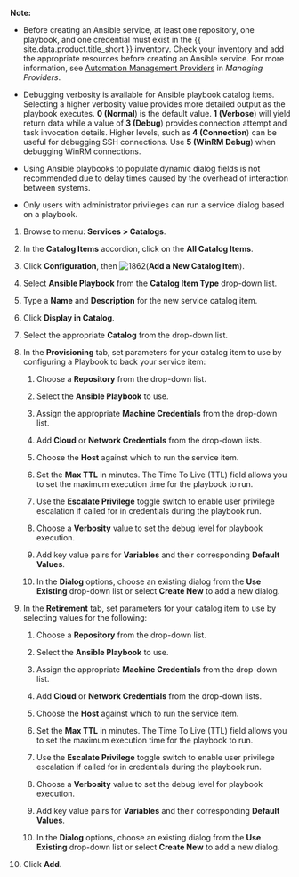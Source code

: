 **Note:**

  - Before creating an Ansible service, at least one repository, one playbook, and one credential
    must exist in the {{ site.data.product.title_short }} inventory. Check your inventory and add
    the appropriate resources before creating an Ansible service. For more information, see
    [Automation Management Providers](../managing_providers/index.html#automation-management-providers)
    in *Managing Providers*.

  - Debugging verbosity is available for Ansible playbook catalog items. Selecting a higher
    verbosity value provides more detailed output as the playbook executes. **0 (Normal**) is the
    default value. **1 (Verbose**) will yield return data while a value of **3 (Debug**) provides
    connection attempt and task invocation details. Higher levels, such as **4 (Connection**) can
    be useful for debugging SSH connections. Use **5 (WinRM Debug**) when debugging WinRM
    connections.

  - Using Ansible playbooks to populate dynamic dialog fields is not recommended due to delay times
    caused by the overhead of interaction between systems.

  - Only users with administrator privileges can run a service dialog based on a playbook.

1.  Browse to menu: **Services > Catalogs**.

2.  In the **Catalog Items** accordion, click on the **All Catalog Items**.

3.  Click **Configuration**, then ![1862](../images/1862.png)(**Add a New Catalog Item**).

4.  Select **Ansible Playbook** from the **Catalog Item Type** drop-down list.

5.  Type a **Name** and **Description** for the new service catalog item.

6.  Click **Display in Catalog**.

7.  Select the appropriate **Catalog** from the drop-down list.

8.  In the **Provisioning** tab, set parameters for your catalog item to use by configuring a
    Playbook to back your service item:

    1.  Choose a **Repository** from the drop-down list.

    2.  Select the **Ansible Playbook** to use.

    3.  Assign the appropriate **Machine Credentials** from the drop-down list.

    4.  Add **Cloud** or **Network Credentials** from the drop-down lists.

    5.  Choose the **Host** against which to run the service item.

    6.  Set the **Max TTL** in minutes. The Time To Live (TTL) field allows you to set the maximum
        execution time for the playbook to run.

    1.  Use the **Escalate Privilege** toggle switch to enable user privilege escalation if called
        for in credentials during the playbook run.

    1.  Choose a **Verbosity** value to set the debug level for playbook execution.

    2.  Add key value pairs for **Variables** and their corresponding **Default Values**.

    3.  In the **Dialog** options, choose an existing dialog from the **Use Existing** drop-down
        list or select **Create New** to add a new dialog.

9.  In the **Retirement** tab, set parameters for your catalog item to use by selecting values for
    the following:

    1.  Choose a **Repository** from the drop-down list.

    2.  Select the **Ansible Playbook** to use.

    3.  Assign the appropriate **Machine Credentials** from the drop-down list.

    4.  Add **Cloud** or **Network Credentials** from the drop-down lists.

    5.  Choose the **Host** against which to run the service item.

    6.  Set the **Max TTL** in minutes. The Time To Live (TTL) field allows you to set the maximum
        execution time for the playbook to run.

    1.  Use the **Escalate Privilege** toggle switch to enable user privilege escalation if called
        for in credentials during the playbook run.

    1.  Choose a **Verbosity** value to set the debug level for playbook execution.

    2.  Add key value pairs for **Variables** and their corresponding **Default Values**.

    3.  In the **Dialog** options, choose an existing dialog from the **Use Existing** drop-down
        list or select **Create New** to add a new dialog.

1.  Click **Add**.
